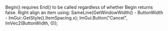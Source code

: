 Begin() requires End() to be called regardless of whether Begin returns false.
Right align an item using:
  SameLine(GetWindowWidth() - ButtonWidth - ImGui::GetStyle().ItemSpacing.x);
  ImGui.Button("Cancel", ImVec2(ButtonWidth, 0));

